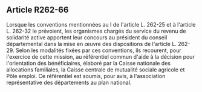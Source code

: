 ## Article R262-66

Lorsque les conventions mentionnées au I de l'article L. 262-25 et à l'article L. 262-32 le prévoient, les
organismes chargés du service du revenu de solidarité active apportent leur concours au président du conseil
départemental dans la mise en œuvre des dispositions de l'article L. 262-29. Selon les modalités fixées par
ces conventions, ils recourent, pour l'exercice de cette mission, au référentiel commun d'aide à la décision
pour l'orientation des bénéficiaires, élaboré par la Caisse nationale des allocations familiales, la Caisse
centrale de mutualité sociale agricole et Pôle emploi. Ce référentiel est soumis, pour avis, à l'association
représentative des départements au plan national.

